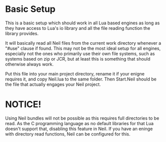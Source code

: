 # Basic Setup

This is a basic setup which should work in all Lua based engines as long as they have access to Lua's io library and all the file reading function the library provides.

It will basically read all Neil files from the current work directory whenever a "#use" clause if found.
This may not be the most ideal setup for all engines, especially not the ones who primarily use their own file systems, such as systems based on zip or JCR, but at least this is something that should otherwise always work.



Put this file into your main project directory, rename it if your enigne requires it, and copy Neil.lua to the same folder. 
Then Start.Neil should be the file that actually engages your Neil project.


# NOTICE!
Using Neil bundles will not be possible as this requires full directories to be read. As the C programming language as no default libraries for that Lua doesn't support that, disabling this feature in Neil. If you have an eninge with directory read functions, Neil can be configured for this.
